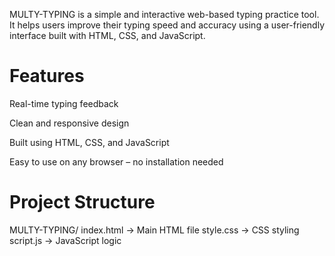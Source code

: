 MULTY-TYPING is a simple and interactive web-based typing practice tool. It helps users improve their typing speed and accuracy using a user-friendly interface built with HTML, CSS, and JavaScript.

# Features
Real-time typing feedback

Clean and responsive design

Built using HTML, CSS, and JavaScript

Easy to use on any browser – no installation needed

# Project Structure

MULTY-TYPING/
index.html     → Main HTML file
style.css      → CSS styling
script.js      → JavaScript logic

















